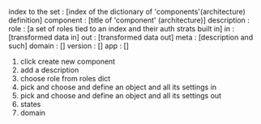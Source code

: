 index to the set : [index of the dictionary of 'components'(architecture) definition]
component : [title of 'component' (architecture)]
description : 
role : [a set of roles tied to an index and their auth strats built in]
in : [transformed data in]
out : [transformed data out]
meta : [description and such]
domain : []
version : []
app : []


1. click create new component
2. add a description
3. choose role from roles dict
4. pick and choose and define an object and all its settings in
5. pick and choose and define an object and all its settings out
6. states
7. domain
